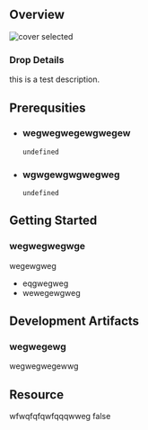 
## Overview

![cover selected](./img/Demos.png)

### Drop Details
this is a test description.

## Prerequsities

- ### wegwegwegewgwegew
  ```shell
  undefined
  ```
      
- ### wgwgewgwgwegweg
  ```shell
  undefined
  ```
      

## Getting Started
### wegwegwegwge
wegewgweg
- eqgwegweg
- wewegewgweg

## Development Artifacts
### wegwegewg
wegwegwegewwg


## Resource
wfwqfqfqwfqqqwweg
false



    